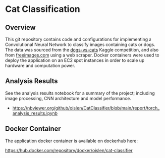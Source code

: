 # Cat Classification

## Overview

This git repository contains code and configurations for implementing a Convolutional Neural Network to classify images containing cats or dogs. The data was sourced from the [dogs-vs-cats](https://www.kaggle.com/competitions/dogs-vs-cats/overview) Kaggle competition, and also from [freeimages.com](https://www.freeimages.com/) using a web scraper. Docker containers were used to deploy the application on an EC2 spot instances in order to scale up hardware and computation power. 

## Analysis Results

See the analysis results notebook for a summary of the project; including image processing, CNN architecture and model performance.
* https://nbviewer.org/github/oislen/CatClassifier/blob/main/report/torch_analysis_results.ipynb

## Docker Container

The application docker container is available on dockerhub here:

https://hub.docker.com/repository/docker/oislen/cat-classifier
